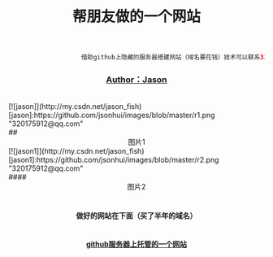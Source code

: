 # <div class="text" align=center background="#005430">帮朋友做的一个网站</div><br>
```java
                    借助github上隐藏的服务器搭建网站（域名要花钱）技术可以联系320175912@qq.com
```
### <div align=center>[Author：Jason](http://my.csdn.net/jason_fish "作者：袁科")</div>
<br>
[![jason]](http://my.csdn.net/jason_fish)
[jason]:https://github.com/jsonhui/images/blob/master/r1.png "320175912@qq.com"
</br>
## <div class="text" align=center>图片1</div>
[![jason1]](http://my.csdn.net/jason_fish)
[jason1]:https://github.com/jsonhui/images/blob/master/r2.png "320175912@qq.com"
</br>
#### <div class="text" align=center>图片2</div><br>

#### <div class="text" align=center>做好的网站在下面（买了半年的域名）</div><br>

#### <div align=center>[github服务器上托管的一个网站](http://www.ruifengcanyin.com "瑞丰餐饮")</div><br>
